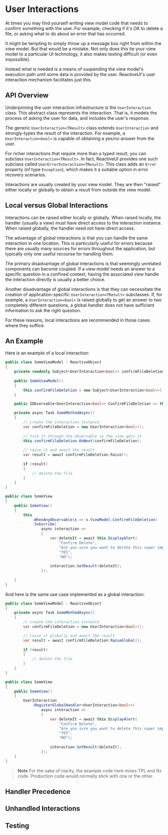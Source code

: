 # User Interactions

At times you may find yourself writing view model code that needs to confirm something with the user. For example, checking if it's OK to delete a file, or asking what to do about an error that has occurred.

It might be tempting to simply throw up a message box right from within the view model. But that would be a mistake. Not only does this tie your view model to a particular UI technology, it also makes testing difficult (or even impossible).

Instead what is needed is a means of suspending the view model's execution path until some data is provided by the user. ReactiveUI's user interaction mechanism facilitates just this.

## API Overview

Underpinning the user interaction infrastructure is the `UserInteraction` class. This abstract class represents the interaction. That is, it models the process of asking the user for data, and includes the user's response.

The generic `UserInteraction<TResult>` class extends `UserInteraction` and strongly-types the result of the interaction. For example, a `UserInteraction<bool>` is capable of obtaining a yes/no answer from the user.

For richer interactions that require more than a typed result, you can subclass `UserInteraction<TResult>`. In fact, ReactiveUI provides one such subclass called `UserErrorInteraction<TResult>`. This class adds an `Error` property (of type `Exception`), which makes it a suitable option in error recovery scenarios.

Interactions are usually created by your view model. They are then "raised" either locally or globally to obtain a result from outside the view model.

## Local versus Global Interactions

Interactions can be raised either locally or globally. When raised locally, the handler (usually a view) must have direct access to the interaction instance. When raised globally, the handler need not have direct access.

The advantage of global interactions is that you can handle the same interaction in one location. This is particularly useful for errors because there are usually many sources for errors throughout the application, but typically only one useful recourse for handling them.

The primary disadvantage of global interactions is that seemingly unrelated components can become coupled. If a view model needs an answer to a specific question in a confined context, having the associated view handle the interaction directly is usually a better choice.

Another disadvantage of global interactions is that they can necessitate the creation of application-specific `UserInteraction<TResult>` subclasses. If, for example, a `UserInteraction<bool>` is raised globally to get an answer to two completely different questions, a global handler does not have sufficient information to ask the right question.

For these reasons, local interactions are recommended in those cases where they suffice. 

## An Example

Here is an example of a local interaction:

```cs
public class SomeViewModel : ReactiveObject
{
    private readonly Subject<UserInteraction<bool>> confirmFileDeletion;
    
    public SomeViewModel()
    {
        this.confirmFileDeletion = new Subject<UserInteraction<bool>>();
    }

    public IObservable<UserInteraction<bool>> ConfirmFileDeletion => this.confirmFileDeletion;

    private async Task SomeMethodAsync()
    {
        // create the interaction instance
        var confirmFileDeletion = new UserInteraction<bool>();
    
        // tick it through the observable so the view gets it
        this.confirmFileDeletion.OnNext(confirmFileDeletion);
    
        // raise it and await the result
        var result = await confirmFileDeletion.Raise();
    
        if (result)
        {
            // delete the file
        }
    }
}

public class SomeView
{
    public SomeView()
    {
        this
            .WhenAnyObservable(x => x.ViewModel.ConfirmFileDeletion)
            .Subscribe(
                async interaction =>
                {
                    var deleteIt = await this.DisplayAlert(
                        "Confirm Delete",
                        "Are you sure you want to delete this super important file?",
                        "YES",
                        "NO");
                
                    interaction.SetResult(deleteIt);
                });
            
    }
}
```

And here is the same use case implemented as a global interaction:

```cs
public class SomeViewModel : ReactiveObject
{
    private async Task SomeMethodAsync()
    {
        // create the interaction instance
        var confirmFileDeletion = new UserInteraction<bool>();

        // raise it globally and await the result
        var result = await confirmFileDeletion.RaiseGlobal();
    
        if (result)
        {
            // delete the file
        }
    }
}

public class SomeView
{
    public SomeView()
    {
        UserInteraction
            .RegisterGlobalHandler<UserInteraction<bool>>(
                async interaction =>
                {
                    var deleteIt = await this.DisplayAlert(
                        "Confirm Delete",
                        "Are you sure you want to delete this super important file?",
                        "YES",
                        "NO");
                
                    interaction.SetResult(deleteIt);
                });
    }
}
```

> **Note** For the sake of clarity, the example code here mixes TPL and Rx code. Production code would normally stick with one or the other.

## Handler Precedence

## Unhandled Interactions

## Testing